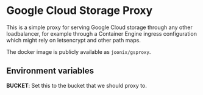 # Google Cloud Storage Proxy

This is a simple proxy for serving Google Cloud storage through any other loadbalancer,
for example through a Container Engine ingress configuration which might rely on letsencrypt and other path maps.

The docker image is publicly available as `joonix/gsproxy`.

## Environment variables

**BUCKET**: Set this to the bucket that we should proxy to.

